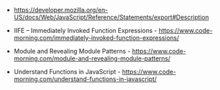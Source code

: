 * https://developer.mozilla.org/en-US/docs/Web/JavaScript/Reference/Statements/export#Description

* IIFE – Immediately Invoked Function Expressions - https://www.code-morning.com/immediately-invoked-function-expressions/
* Module and Revealing Module Patterns - https://www.code-morning.com/module-and-revealing-module-patterns/
* Understand Functions in JavaScript - https://www.code-morning.com/understand-functions-in-javascript/
